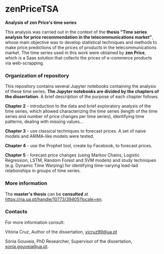 # zenPriceTSA
**Analysis of zen Price's time series**

This analysis was carried out in the context of the **thesis "Time series analysis for price recommendation in the telecommunications market"**, whose main objective was to develop statistical techniques and methods to make price predictions of the prices of products in the telecommunications market. The time series used in this work were obtained by **zen Price**, which is a Saas solution that collects the prices of e-commerce products via web-scrapping. 

### Organization of repository
This repository contains several Jupyter notebooks containing the analysis of these time series. **The Jupyter notebooks are divided by the chapters of the dissertation.** A brief description of the purpose of each chapter follows.

  **Chapter 2** - introduction to the data and brief exploratory analysis of the time series, which allowed characterizing the time series (length of the time series and number of price changes per time series), identifying time patterns, dealing with missing values...

  **Chapter 3** - use classical techniques to forecast prices. A set of naive models and ARIMA-like models were tested.

  **Chapter 4** - use the Prophet tool, create by Facebook, to forecast prices.

  **Chapter 5** - forecast price changes (using Markov Chains, Logistic Regression, LSTM, Random Forest and SVM models) and study techniques (e.g. Dynamic Time Warping) for identifying time-varying lead-lad relationships in groups of time series.

### More information
The **master's thesis** can be **consulted** at https://ria.ua.pt/handle/10773/39405?locale=en.

### Contacts

For more information consult:

Vitória Cruz,
Author of the dissertation,
vicruz99@ua.pt

Sónia Gouveia, PhD Researcher,
Supervisor of the dissertation,
sonia.gouveia@ua.pt.
